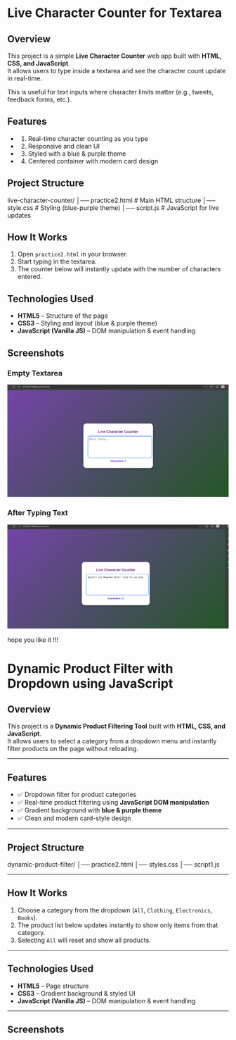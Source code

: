 # Live Character Counter for Textarea

##  Overview
This project is a simple **Live Character Counter** web app built with **HTML, CSS, and JavaScript**.  
It allows users to type inside a textarea and see the character count update in real-time.  

This is useful for text inputs where character limits matter (e.g., tweets, feedback forms, etc.).



##  Features
- 1. Real-time character counting as you type  
- 2. Responsive and clean UI  
- 3. Styled with a blue & purple theme
- 4. Centered container with modern card design  



##  Project Structure
live-character-counter/
│── practice2.html # Main HTML structure
│── style.css # Styling (blue-purple theme)
│── script.js # JavaScript for live updates


## How It Works
1. Open `practice2.html` in your browser.  
2. Start typing in the textarea.  
3. The counter below will instantly update with the number of characters entered.  


##  Technologies Used
- **HTML5** – Structure of the page  
- **CSS3** – Styling and layout (blue & purple theme)  
- **JavaScript (Vanilla JS)** – DOM manipulation & event handling  

##  Screenshots
### Empty Textarea
![Character Counter Empty](Screenshot%202025-08-24%20112452.png)

### After Typing Text
![Character Counter With Text](Screenshot%202025-08-24%20112522.png)

hope you like it !!!

# Dynamic Product Filter with Dropdown using JavaScript

##  Overview
This project is a **Dynamic Product Filtering Tool** built with **HTML, CSS, and JavaScript**.  
It allows users to select a category from a dropdown menu and instantly filter products on the page without reloading.

---

##  Features
- ✅ Dropdown filter for product categories  
- ✅ Real-time product filtering using **JavaScript DOM manipulation**  
- ✅ Gradient background with **blue & purple theme**  
- ✅ Clean and modern card-style design  

---

##  Project Structure
dynamic-product-filter/
│── practice2.html 
│── styles.css 
│── script1.js

---

##  How It Works
1. Choose a category from the dropdown (`All`, `Clothing`, `Electronics`, `Books`).  
2. The product list below updates instantly to show only items from that category.  
3. Selecting `All` will reset and show all products.  

---

##  Technologies Used
- **HTML5** – Page structure  
- **CSS3** – Gradient background & styled UI  
- **JavaScript (Vanilla JS)** – DOM manipulation & event handling  

---

##  Screenshots





